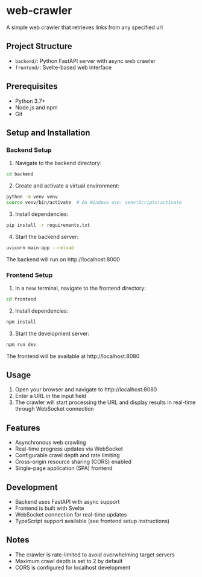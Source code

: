 # web-crawler
A simple web crawler that retrieves links from any specified url

## Project Structure
- `backend/`: Python FastAPI server with async web crawler
- `frontend/`: Svelte-based web interface

## Prerequisites
- Python 3.7+
- Node.js and npm
- Git

## Setup and Installation

### Backend Setup
1. Navigate to the backend directory:
```bash
cd backend
```

2. Create and activate a virtual environment:
```bash
python -m venv venv
source venv/bin/activate  # On Windows use: venv\Scripts\activate
```

3. Install dependencies:
```bash
pip install -r requirements.txt
```

4. Start the backend server:
```bash
uvicorn main:app --reload
```

The backend will run on http://localhost:8000

### Frontend Setup
1. In a new terminal, navigate to the frontend directory:
```bash
cd frontend
```

2. Install dependencies:
```bash
npm install
```

3. Start the development server:
```bash
npm run dev
```

The frontend will be available at http://localhost:8080

## Usage
1. Open your browser and navigate to http://localhost:8080
2. Enter a URL in the input field
3. The crawler will start processing the URL and display results in real-time through WebSocket connection

## Features
- Asynchronous web crawling
- Real-time progress updates via WebSocket
- Configurable crawl depth and rate limiting
- Cross-origin resource sharing (CORS) enabled
- Single-page application (SPA) frontend

## Development
- Backend uses FastAPI with async support
- Frontend is built with Svelte
- WebSocket connection for real-time updates
- TypeScript support available (see frontend setup instructions)

## Notes
- The crawler is rate-limited to avoid overwhelming target servers
- Maximum crawl depth is set to 2 by default
- CORS is configured for localhost development